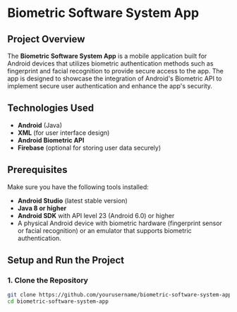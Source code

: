 # Biometric Software System App

## Project Overview
The **Biometric Software System App** is a mobile application built for Android devices that utilizes biometric authentication methods such as fingerprint and facial recognition to provide secure access to the app. The app is designed to showcase the integration of Android's Biometric API to implement secure user authentication and enhance the app's security.

## Technologies Used
- **Android** (Java)
- **XML** (for user interface design)
- **Android Biometric API**
- **Firebase** (optional for storing user data securely)

## Prerequisites
Make sure you have the following tools installed:
- **Android Studio** (latest stable version)
- **Java 8 or higher**
- **Android SDK** with API level 23 (Android 6.0) or higher
- A physical Android device with biometric hardware (fingerprint sensor or facial recognition) or an emulator that supports biometric authentication.

## Setup and Run the Project

### 1. Clone the Repository
```bash
git clone https://github.com/yourusername/biometric-software-system-app.git
cd biometric-software-system-app

